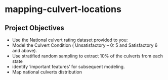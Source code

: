 # mapping-culvert-locations

## Project Objectives

* Use the National culvert rating dataset provided to you:
* Model the Culvert Condition ( Unsatisfactory – 0: 5 and Satisfactory 6 and above).
* Use stratified random sampling to extract 10% of the culverts from each state
* identify ‘important features’ for subsequent modeling. 
* Map national culverts distribution
